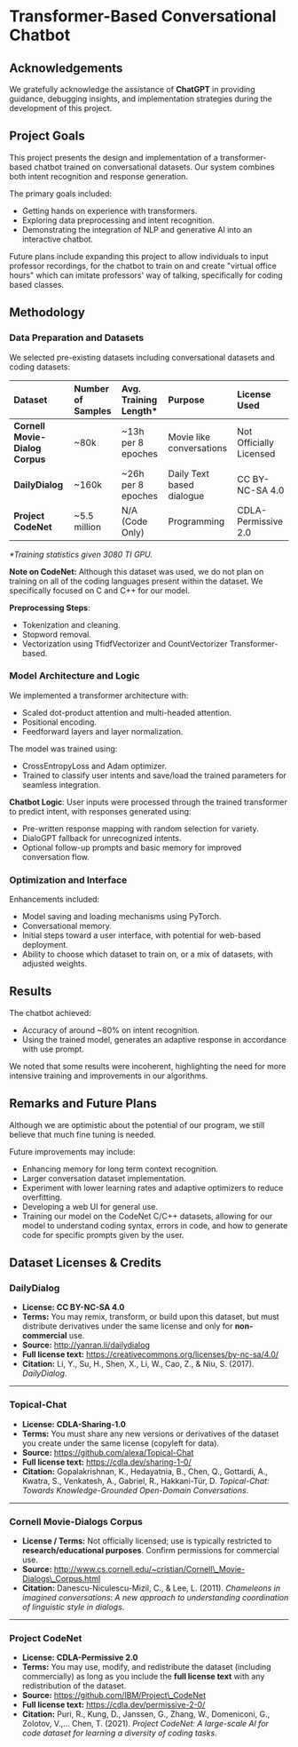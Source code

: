 # Transformer-Based Conversational Chatbot

## Acknowledgements
We gratefully acknowledge the assistance of **ChatGPT** in providing guidance, debugging insights, and implementation strategies during the development of this project.  

## Project Goals
This project presents the design and implementation of a transformer-based chatbot trained on conversational datasets. Our system combines both intent recognition and response generation.

The primary goals included:
* Getting hands on experience with transformers.
* Exploring data preprocessing and intent recognition.
* Demonstrating the integration of NLP and generative AI into an interactive chatbot.

Future plans include expanding this project to allow individuals to input professor recordings, for the chatbot to train on and create "virtual office hours" which can imitate professors' way of talking, specifically for coding based classes.

## Methodology

### Data Preparation and Datasets

We selected pre-existing datasets including conversational datasets and coding datasets:

| Dataset | Number of Samples | Avg. Training Length\* | Purpose | License Used |
| :--- | :--- | :--- | :--- | :--- |
| **Cornell Movie-Dialog Corpus** | ~80k | ~13h per 8 epoches | Movie like conversations | Not Officially Licensed |
| **DailyDialog** | ~160k | ~26h per 8 epoches | Daily Text based dialogue | CC BY-NC-SA 4.0 |
| **Project CodeNet** | ~5.5 million | N/A (Code Only) | Programming | CDLA-Permissive 2.0 |

*\*Training statistics given 3080 TI GPU.*

**Note on CodeNet:** Although this dataset was used, we do not plan on training on all of the coding languages present within the dataset. We specifically focused on C and C++ for our model.

**Preprocessing Steps**:
* Tokenization and cleaning.
* Stopword removal.
* Vectorization using TfidfVectorizer and CountVectorizer Transformer-based.

### Model Architecture and Logic

We implemented a transformer architecture with:
* Scaled dot-product attention and multi-headed attention.
* Positional encoding.
* Feedforward layers and layer normalization.

The model was trained using:
* CrossEntropyLoss and Adam optimizer.
* Trained to classify user intents and save/load the trained parameters for seamless integration.

**Chatbot Logic**:
User inputs were processed through the trained transformer to predict intent, with responses generated using:
* Pre-written response mapping with random selection for variety.
* DialoGPT fallback for unrecognized intents.
* Optional follow-up prompts and basic memory for improved conversation flow.

### Optimization and Interface
Enhancements included:
* Model saving and loading mechanisms using PyTorch.
* Conversational memory.
* Initial steps toward a user interface, with potential for web-based deployment.
* Ability to choose which dataset to train on, or a mix of datasets, with adjusted weights.

## Results

The chatbot achieved:
* Accuracy of around ~80% on intent recognition.
* Using the trained model, generates an adaptive response in accordance with use prompt.

We noted that some results were incoherent, highlighting the need for more intensive training and improvements in our algorithms.

## Remarks and Future Plans

Although we are optimistic about the potential of our program, we still believe that much fine tuning is needed.

Future improvements may include:
* Enhancing memory for long term context recognition.
* Larger conversation dataset implementation.
* Experiment with lower learning rates and adaptive optimizers to reduce overfitting.
* Developing a web UI for general use.
* Training our model on the CodeNet C/C++ datasets, allowing for our model to understand coding syntax, errors in code, and how to generate code for specific prompts given by the user.

## Dataset Licenses & Credits

### DailyDialog
- **License:** **CC BY-NC-SA 4.0**
- **Terms:** You may remix, transform, or build upon this dataset, but must distribute derivatives under the same license and only for **non-commercial** use.
- **Source:** http://yanran.li/dailydialog
- **Full license text:** https://creativecommons.org/licenses/by-nc-sa/4.0/
- **Citation:** Li, Y., Su, H., Shen, X., Li, W., Cao, Z., & Niu, S. (2017). *DailyDialog*.

---

### Topical-Chat
- **License:** **CDLA-Sharing-1.0**
- **Terms:** You must share any new versions or derivatives of the dataset you create under the same license (copyleft for data).
- **Source:** https://github.com/alexa/Topical-Chat
- **Full license text:** https://cdla.dev/sharing-1-0/
- **Citation:** Gopalakrishnan, K., Hedayatnia, B., Chen, Q., Gottardi, A., Kwatra, S., Venkatesh, A., Gabriel, R., Hakkani-Tür, D. *Topical-Chat: Towards Knowledge-Grounded Open-Domain Conversations*.

---

### Cornell Movie-Dialogs Corpus
- **License / Terms:** Not officially licensed; use is typically restricted to **research/educational purposes**. Confirm permissions for commercial use.
- **Source:** http://www.cs.cornell.edu/~cristian/Cornell\_Movie-Dialogs\_Corpus.html
- **Citation:** Danescu-Niculescu-Mizil, C., & Lee, L. (2011). *Chameleons in imagined conversations: A new approach to understanding coordination of linguistic style in dialogs*.

---

### Project CodeNet
- **License:** **CDLA-Permissive 2.0**
- **Terms:** You may use, modify, and redistribute the dataset (including commercially) as long as you include the **full license text** with any redistribution of the dataset.
- **Source:** https://github.com/IBM/Project\_CodeNet
- **Full license text:** https://cdla.dev/permissive-2-0/
- **Citation:** Puri, R., Kung, D., Janssen, G., Zhang, W., Domeniconi, G., Zolotov, V.,... Chen, T. (2021). *Project CodeNet: A large-scale Al for code dataset for learning a diversity of coding tasks*.
